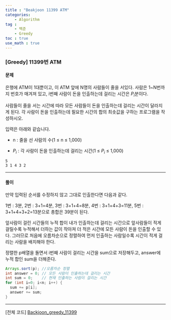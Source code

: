 ```yaml
---
title : "Beakjoon 11399 ATM"
categories: 
    - Algorithm
tag : 
    - 백준
    - Greedy
toc : true
use_math : true
---
```


### [Greedy] 11399번 ATM



#### 문제

은행에 ATM이 1대뿐이고, 이 ATM 앞에 N명의 사람들이 줄을 서있다. 사람은 1~N번까지 번호가 매겨져 있고, i번째 사람이 돈을 인출하는데 걸리는 시간은 $P_{i}$분이다.

사람들이 줄을 서는 시간에 따라 모든 사람들이 돈을 인출하는데 걸리는 시간이 달라지게 된다. 각 사람이 돈을 인출하는데 필요한 시간의 합의 최솟값을 구하는 프로그램을 작성하시오.

입력은 아래와 같습니다. 

- n : 줄을 선 사람의 수(1 ≤ n ≤ 1,000)

- $P_{i}$ : 각 사람이 돈을 인출하는데 걸리는 시간(1 ≤ $P_{i}$ ≤ 1,000)

```
5
3 1 4 3 2
```
------




#### 풀이

만약 입력된 순서를 수정하지 않고 그대로 인출한다면 다음과 같다.

1번 : 3분, 2번 : 3+1=4분, 3번 : 3+1+4=8분, 4번 : 3+1+4+3=11분, 5번 : 3+1+4+3+2=13분으로 총합은 39분이 된다.

앞사람이 걸린 시간들의 누적 합이 내가 인출하는데 걸리는 시간으로 앞사람들이 적게 걸릴수록 누적해서 더하는 값이 작아져 더 적은 시간에 모든 사람이 돈을 인출할 수 있다. 그러므로 처음에 오름차순으로 정렬하여 먼저 인출하는 사람일수록 시간이 적게 걸리는 사람을 배치해야 한다.

정렬한 p배열을 돌면서 i번째 사람이 걸리는 시간을 sum으로 저장해두고, answer에 누적 합인 sum을 더해준다.

```java
Arrays.sort(p);	//오름차순 정렬
int answer = 0;	// 모든 사람이 인출하는데 걸리는 시간
int sum = 0;	// 현재 인출하는 사람이 걸리는 시간
for (int i=0; i<n; i++) {
  sum += p[i];
  answer += sum;
}
```
------



[전체 코드]
[Backjoon_greedy_11399](https://github.com/yuntnwls/codingtest/blob/1f644b32409dcd09d3ef4db2010d56d015773db7/src/com/backjoon/greedy/t11399/Main.java)

